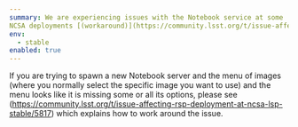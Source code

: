 ```yaml
---
summary: We are experiencing issues with the Notebook service at some
NCSA deployments [(workaround)](https://community.lsst.org/t/issue-affecting-rsp-deployment-at-ncsa-lsp-stable/5817).
env:
  - stable
enabled: true
---
```


If you are trying to spawn a new Notebook server and the menu of images
(where you normally select the specific image you want to use) and the
menu looks like it is missing some or all its options, please see
(https://community.lsst.org/t/issue-affecting-rsp-deployment-at-ncsa-lsp-stable/5817)
which explains how to work around the issue.

